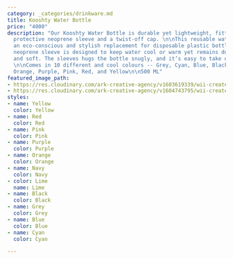 ```yaml
---
category: _categories/drinkware.md
title: Kooshty Water Bottle
price: "4000"
description: "Our Kooshty Water Bottle is durable yet lightweight, fitted with a food-grade
  protective neoprene sleeve and a twist-off cap. \n\nThis reusable water bottle is
  an eco-conscious and stylish replacement for disposable plastic bottles. \n\nThe
  neoprene sleeve is designed to keep water cool or warm yet remains durable, stretchy
  and soft. The sleeves hugs the bottle snugly, and it’s easy to take on and off.
  \n\nComes in 10 different and cool colours -- Grey, Cyan, Blue, Black, Lime, Navy,
  Orange, Purple, Pink, Red, and Yellow\n\n500 ML"
featured_image_path:
- https://res.cloudinary.com/ark-creative-agency/v1603619339/wii-create/uploads/KOOSH-8208-BU-NO-LOGO_default-_2_z3rpey.png
- https://res.cloudinary.com/ark-creative-agency/v1604743795/wii-create/uploads/KOOSH-8208_default_p8x4i4.jpg
styles:
- name: Yellow
  color: Yellow
- name: Red
  color: Red
- name: Pink
  color: Pink
- name: Purple
  color: Purple
- name: Orange
  color: Orange
- name: Navy
  color: Navy
- color: Lime
  name: Lime
- name: Black
  color: Black
- name: Grey
  color: Grey
- name: Blue
  color: Blue
- name: Cyan
  color: Cyan

---
```

